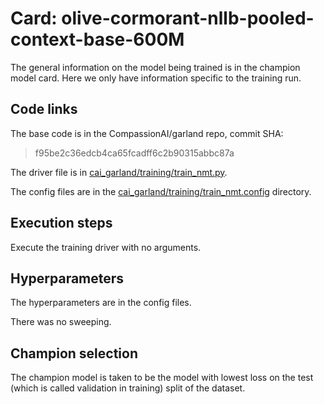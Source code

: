 # Card: olive-cormorant-nllb-pooled-context-base-600M

The general information on the model being trained is in the champion model card. Here we only have information specific to the training run.

## Code links

The base code is in the CompassionAI/garland repo, commit SHA:

> f95be2c36edcb4ca65fcadff6c2b90315abbc87a

The driver file is in [cai_garland/training/train_nmt.py](https://github.com/CompassionAI/garland/blob/f95be2c36edcb4ca65fcadff6c2b90315abbc87a/cai_garland/training/train_nmt.py).

The config files are in the [cai_garland/training/train_nmt.config](https://github.com/CompassionAI/garland/blob/f95be2c36edcb4ca65fcadff6c2b90315abbc87a/cai_garland/training/train_nmt.config) directory.

## Execution steps

Execute the training driver with no arguments.

## Hyperparameters

The hyperparameters are in the config files.

There was no sweeping.

## Champion selection

The champion model is taken to be the model with lowest loss on the test (which is called validation in training) split of the dataset.
